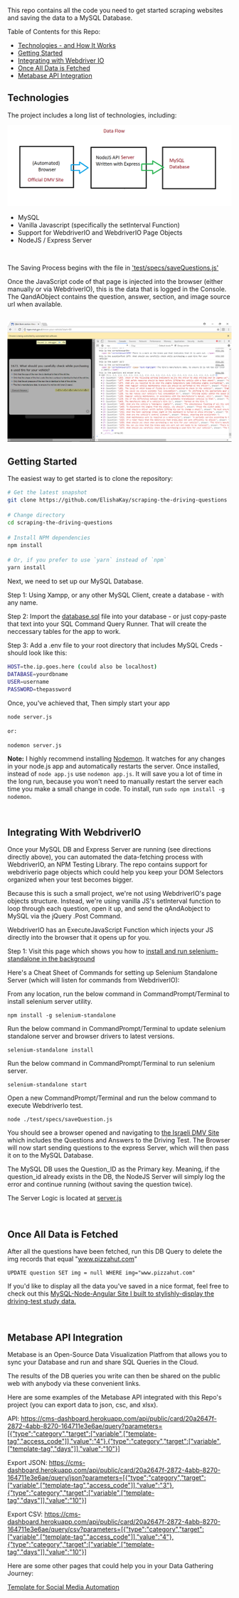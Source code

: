
This repo contains all the code you need to get started scraping websites and saving the data to a MySQL Database.


Table of Contents for this Repo:

- [Technologies - and How It Works](#technologies)
- [Getting Started](#getting-started)
- [Integrating with Webdriver IO](#integrating-with-webdriverio)
- [Once All Data is Fetched](#once-all-data-is-fetched)
- [Metabase API Integration](#metabase-api-integration)


Technologies
--------

The project includes a long list of technologies, including:

<img src="data-flow.png">

- MySQL
- Vanilla Javascript (specifically the setInterval Function)
- Support for WebdriverIO and WebdriverIO Page Objects
- NodeJS / Express Server 

<br>

The Saving Process begins with the file in <a href="https://github.com/ElishaKay/scraping-the-driving-questions/blob/master/test/specs/saveQuestions.js">'test/specs/saveQuestions.js'</a>

Once the JavaScript code of that page is injected into the browser (either manually or via WebdriverIO), this is the data that is logged in the Console. The QandAObject contains the question, answer, section, and image source url when available.

<br>

<img src="qAndA.PNG">

<br>

Getting Started
---------------

The easiest way to get started is to clone the repository:

```bash
# Get the latest snapshot
git clone https://github.com/ElishaKay/scraping-the-driving-questions

# Change directory
cd scraping-the-driving-questions

# Install NPM dependencies
npm install

# Or, if you prefer to use `yarn` instead of `npm`
yarn install

```

Next, we need to set up our MySQL Database.

Step 1: Using Xampp, or any other MySQL Client, create a database - with any name.

Step 2: Import the <a href="https://github.com/ElishaKay/scraping-the-driving-questions/blob/master/database.sql">database.sql</a> file into your database - or just copy-paste that text into your SQL Command Query Runner. That will create the neccessary tables for the app to work.

Step 3: Add a .env file to your root directory that includes MySQL Creds - should look like this:


```bash
HOST=the.ip.goes.here (could also be localhost)	
DATABASE=yourdbname
USER=username
PASSWORD=thepassword

```


Once, you've achieved that, Then simply start your app

```
node server.js 

or:

nodemon server.js
```


**Note:** I highly recommend installing [Nodemon](https://github.com/remy/nodemon).
It watches for any changes in your  node.js app and automatically restarts the
server. Once installed, instead of `node app.js` use `nodemon app.js`. It will
save you a lot of time in the long run, because you won't need to manually
restart the server each time you make a small change in code. To install, run
`sudo npm install -g nodemon`.

<br>


Integrating With WebdriverIO
---------------

Once your MySQL DB and Express Server are running (see directions directly above), you can automated the data-fetching process with WebdriverIO, an NPM Testing Library. The repo contains support for webdriverio page objects which could help you keep your DOM Selectors organized when your test becomes bigger.

Because this is such a small project, we're not using WebdriverIO's page objects structure. Instead, we're using vanilla JS's setInterval function to loop through each question, open it up, and send the qAndAobject to MySQL via the jQuery .Post Command.

WebdriverIO has an ExecuteJavaScript Function which injects your JS directly into the browser that it opens up for you.


Step 1: Visit this page which shows you how to <a href="http://www.webdriverjs.com/a-basic-example-for-webdriverio-test/">install and run selenium-standalone in the background</a>

Here's a Cheat Sheet of Commands for setting up Selenium Standalone Server (which will listen for commands from WebdriverIO):

From any location, run the below command in CommandPrompt/Terminal to install selenium server utility.
```
npm install -g selenium-standalone
```

Run the below command in CommandPrompt/Terminal to update selenium standalone server and browser drivers to latest versions.
```
selenium-standalone install
```

Run the below command in CommandPrompt/Terminal to run selenium server.
```
selenium-standalone start
```

Open a new CommandPrompt/Terminal and run the below command to execute WebdriverIo test.
```
node ./test/specs/saveQuestion.js
```

You should see a browser opened and navigating to <a href="http://tqen.mot.gov.il/know-your-vehicle/vehicles-motorcycles">the Israeli DMV Site</a> which includes the Questions and Answers to the Driving Test. The Browser will now start sending questions to the express Server, which will then pass it on to the MySQL Database.

The MySQL DB uses the Question_ID as the Primary key. Meaning, if the question_id already exists in the DB, the NodeJS Server will simply log the error and continue running (without saving the question twice).

The Server Logic is located at <a href="https://github.com/ElishaKay/scraping-the-driving-questions/blob/master/server.js>">server.js</a>

<br>

Once All Data is Fetched
---------------


After all the questions have been fetched, run this DB Query to delete the img records that equal "www.pizzahut.com"

```
UPDATE question SET img = null WHERE img="www.pizzahut.com"
```

If you'd like to display all the data you've saved in a nice format, feel free to check out this <a href="https://github.com/ElishaKay/driving-test-ebook-store">MySQL-Node-Angular Site I built to stylishly-display the driving-test study data.</a>

<br>

Metabase API Integration
---------------

Metabase is an Open-Source Data Visualization Platfrom that allows you to sync your Database and run and share SQL Queries in the Cloud.

The results of the DB queries you write can then be shared on the public web with anybody via these convenient links.

Here are some examples of the Metabase API integrated with this Repo's project (you can export data to json, csc, and xlsx).

API: https://cms-dashboard.herokuapp.com/api/public/card/20a2647f-2872-4abb-8270-164711e3e6ae/query?parameters=[{"type":"category","target":["variable",["template-tag","access_code"]],"value":"4"},{"type":"category","target":["variable",["template-tag","days"]],"value":"10"}]

Export JSON: https://cms-dashboard.herokuapp.com/api/public/card/20a2647f-2872-4abb-8270-164711e3e6ae/query/json?parameters=[{"type":"category","target":["variable",["template-tag","access_code"]],"value":"3"},{"type":"category","target":["variable",["template-tag","days"]],"value":"10"}]

Export CSV: https://cms-dashboard.herokuapp.com/api/public/card/20a2647f-2872-4abb-8270-164711e3e6ae/query/csv?parameters=[{"type":"category","target":["variable",["template-tag","access_code"]],"value":"4"},{"type":"category","target":["variable",["template-tag","days"]],"value":"10"}]


Here are some other pages that could help you in your Data Gathering Journey:

<a href="https://medium.com/@acoyfellow/mass-linkedin-request-without-3rd-party-software-dff998aedd23">Template for Social Media Automation</a>